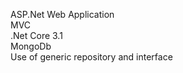 
ASP.Net Web Application<br>
MVC <br>
.Net Core 3.1 <br>
MongoDb<br>
Use of generic repository and interface
